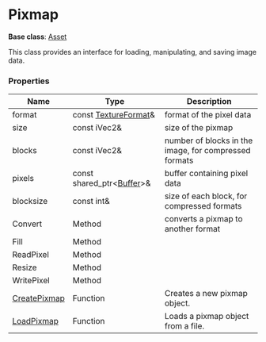 # Pixmap #

**Base class**: [Asset](Asset.md)

This class provides an interface for loading, manipulating, and saving image data.

### Properties ###

| Name | Type | Description |
| ----- | ----- | ----- |
| format | const [TextureFormat](Constants.md#TextureFormat)&  | format of the pixel data |
| size | const iVec2&  | size of the pixmap |
| blocks | const iVec2&  | number of blocks in the image, for compressed formats |
| pixels | const shared_ptr<[Buffer](Buffer.md)\>&  | buffer containing pixel data |
| blocksize | const int&  | size of each block, for compressed formats |
| Convert | Method | converts a pixmap to another format |
| Fill | Method | |
| ReadPixel | Method | |
| Resize | Method | |
| WritePixel | Method | |
| [CreatePixmap](CreatePixmap.md) | Function | Creates a new pixmap object. |
| [LoadPixmap](LoadPixmap.md) | Function | Loads a pixmap object from a file. |
